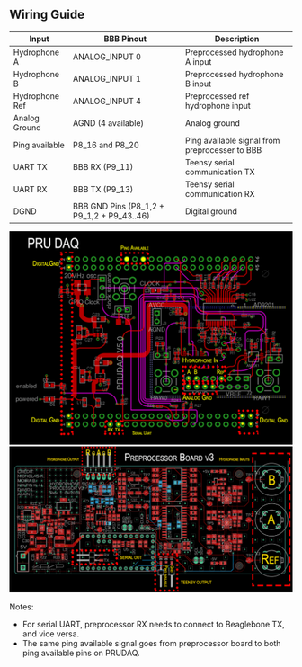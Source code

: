 ## Wiring Guide

| Input          	| BBB Pinout                                 	| Description                                    	|
|----------------	|--------------------------------------------	|------------------------------------------------	|
| Hydrophone A   	| ANALOG_INPUT 0                             	| Preprocessed hydrophone A input                	|
| Hydrophone B   	| ANALOG_INPUT 1                             	| Preprocessed hydrophone B input                	|
| Hydrophone Ref 	| ANALOG_INPUT 4                             	| Preprocessed ref hydrophone input              	|
| Analog Ground  	| AGND (4 available)                         	| Analog ground                                  	|
| Ping available 	| P8_16 and P8_20                            	| Ping available signal from preprocesser to BBB 	|
| UART TX        	| BBB RX (P9_11)                             	| Teensy serial communication TX                 	|
| UART RX        	| BBB TX (P9_13)                             	| Teensy serial communication RX                 	|
| DGND           	| BBB GND Pins (P8_1,2 + P9_1,2 + P9_43..46) 	| Digital ground                                 	|

![PRU wiring](wiring_prudaq.png)
![Preprocessor wiring](wiring_preprocessor.png)

Notes: 
* For serial UART, preprocessor RX needs to connect to Beaglebone TX, and vice versa.
* The same ping available signal goes from preprocessor board to both ping available pins on PRUDAQ.
